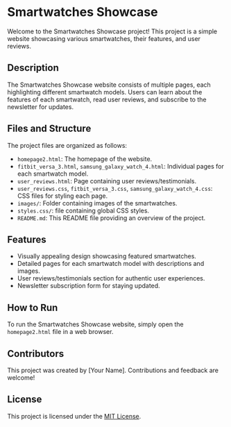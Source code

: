 # Smartwatches Showcase

Welcome to the Smartwatches Showcase project! This project is a simple website showcasing various smartwatches, their features, and user reviews.

## Description

The Smartwatches Showcase website consists of multiple pages, each highlighting different smartwatch models. Users can learn about the features of each smartwatch, read user reviews, and subscribe to the newsletter for updates.

## Files and Structure

The project files are organized as follows:

- `homepage2.html`: The homepage of the website.
- `fitbit_versa_3.html`, `samsung_galaxy_watch_4.html`: Individual pages for each smartwatch model.
- `user_reviews.html`: Page containing user reviews/testimonials.
- `user_reviews.css`, `fitbit_versa_3.css`, `samsung_galaxy_watch_4.css`: CSS files for styling each page.
- `images/`: Folder containing images of the smartwatches.
- `styles.css/`: file containing global CSS styles.
- `README.md`: This README file providing an overview of the project.

## Features

- Visually appealing design showcasing featured smartwatches.
- Detailed pages for each smartwatch model with descriptions and images.
- User reviews/testimonials section for authentic user experiences.
- Newsletter subscription form for staying updated.

## How to Run

To run the Smartwatches Showcase website, simply open the `homepage2.html` file in a web browser.

## Contributors

This project was created by [Your Name]. Contributions and feedback are welcome!

## License

This project is licensed under the [MIT License](LICENSE).
